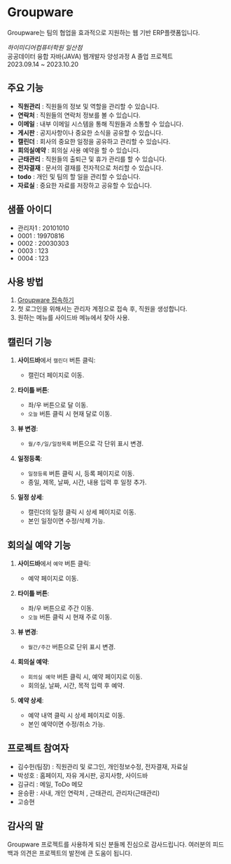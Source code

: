 # Groupware

Groupware는 팀의 협업을 효과적으로 지원하는 웹 기반 ERP플랫폼입니다.

*하이미디어컴퓨터학원 일산점*  
공공데이터 융합 자바(JAVA) 웹개발자 양성과정 A 졸업 프로젝트  
2023.09.14 ~ 2023.10.20

## 주요 기능

- **직원관리** : 직원들의 정보 및 역할을 관리할 수 있습니다.
- **연락처** : 직원들의 연락처 정보를 볼 수 있습니다.
- **이메일** : 내부 이메일 시스템을 통해 직원들과 소통할 수 있습니다.
- **게시판** : 공지사항이나 중요한 소식을 공유할 수 있습니다.
- **캘린더** : 회사의 중요한 일정을 공유하고 관리할 수 있습니다.
- **회의실예약** : 회의실 사용 예약을 할 수 있습니다.
- **근태관리** : 직원들의 출퇴근 및 휴가 관리를 할 수 있습니다.
- **전자결재** : 문서의 결재를 전자적으로 처리할 수 있습니다.
- **todo** : 개인 및 팀의 할 일을 관리할 수 있습니다.
- **자료실** : 중요한 자료를 저장하고 공유할 수 있습니다.
  
## 샘플 아이디
- 관리자1  : 20101010
- 0001 : 19970816
- 0002 : 20030303
- 0003 : 123
- 0004 : 123
  
## 사용 방법

1. [Groupware 접속하기](http://144.24.92.25:8080)
2. 첫 로그인을 위해서는 관리자 계정으로 접속 후, 직원을 생성합니다.
3. 원하는 메뉴를 사이드바 메뉴에서 찾아 사용.
   
## 캘린더 기능

1. **사이드바**에서 `캘린더` 버튼 클릭:
   - 캘린더 페이지로 이동.
   
2. **타이틀 버튼**:
   - 좌/우 버튼으로 달 이동.
   - `오늘` 버튼 클릭 시 현재 달로 이동.
   
3. **뷰 변경**:
   - `월/주/일/일정목록` 버튼으로 각 단위 표시 변경.
   
4. **일정등록**:
   - `일정등록` 버튼 클릭 시, 등록 페이지로 이동.
   - 종일, 제목, 날짜, 시간, 내용 입력 후 일정 추가.
   
5. **일정 상세**:
   - 캘린더의 일정 클릭 시 상세 페이지로 이동.
   - 본인 일정이면 수정/삭제 가능.

## 회의실 예약 기능

1. **사이드바**에서 `예약` 버튼 클릭:
   - 예약 페이지로 이동.

2. **타이틀 버튼**:
   - 좌/우 버튼으로 주간 이동.
   - `오늘` 버튼 클릭 시 현재 주로 이동.
   
3. **뷰 변경**:
   - `월간/주간` 버튼으로 단위 표시 변경.

4. **회의실 예약**:
   - `회의실 예약` 버튼 클릭 시, 예약 페이지로 이동.
   - 회의실, 날짜, 시간, 목적 입력 후 예약.
   
5. **예약 상세**:
   - 예약 내역 클릭 시 상세 페이지로 이동.
   - 본인 예약이면 수정/취소 가능.



## 프로젝트 참여자

- 김수헌(팀장) : 직원관리 및 로그인, 개인정보수정, 전자결재, 자료실
- 박성호 : 홈페이지, 자유 게시판, 공지사항, 사이드바
- 김규리 : 메일, ToDo 메모
- 윤승환 : 사내, 개인 연락처 , 근태관리, 관리자(근태관리)
- 고승현

## 감사의 말

Groupware 프로젝트를 사용하게 되신 분들께 진심으로 감사드립니다. 여러분의 피드백과 의견은 프로젝트의 발전에 큰 도움이 됩니다.
